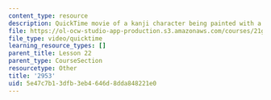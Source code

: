 ```yaml
---
content_type: resource
description: QuickTime movie of a kanji character being painted with a brush.
file: https://ol-ocw-studio-app-production.s3.amazonaws.com/courses/21g-504-japanese-iv-spring-2009/5e47c7b13dfb3eb4646d8dda848221e0_2953.mov
file_type: video/quicktime
learning_resource_types: []
parent_title: Lesson 22
parent_type: CourseSection
resourcetype: Other
title: '2953'
uid: 5e47c7b1-3dfb-3eb4-646d-8dda848221e0
---
```

